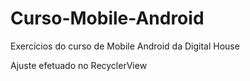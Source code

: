 # Curso-Mobile-Android
Exercícios do curso de Mobile Android da Digital House

Ajuste efetuado no RecyclerView
